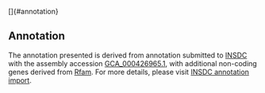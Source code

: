 []{#annotation}

Annotation
----------

The annotation presented is derived from annotation submitted to
[INSDC](http://www.insdc.org) with the assembly accession
[GCA\_000426965.1](http://www.ebi.ac.uk/ena/data/view/GCA_000426965.1),
with additional non-coding genes derived from
[Rfam](http://rfam.xfam.org/). For more details, please visit [INSDC
annotation
import](http://ensemblgenomes.org/info/data/insdc_annotation).
